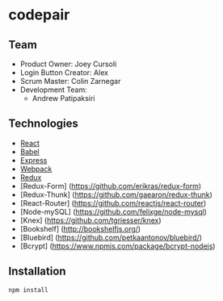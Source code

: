 # codepair

## Team
* Product Owner: Joey Cursoli
* Login Button Creator: Alex
* Scrum Master: Colin Zarnegar
* Development Team:
	* Andrew Patipaksiri


## Technologies
* [React](https://github.com/facebook/react)
* [Babel](http://babeljs.io)
* [Express](http://expressjs.com)
* [Webpack](http://webpack.github.io)
* [Redux](https://github.com/rackt/redux)
* [Redux-Form] (https://github.com/erikras/redux-form)
* [Redux-Thunk] (https://github.com/gaearon/redux-thunk)
* [React-Router] (https://github.com/reactjs/react-router)
* [Node-mySQL] (https://github.com/felixge/node-mysql)
* [Knex] (https://github.com/tgriesser/knex)
* [Bookshelf] (http://bookshelfjs.org/)
* [Bluebird] (https://github.com/petkaantonov/bluebird/)
* [Bcrypt] (https://www.npmjs.com/package/bcrypt-nodejs)


## Installation
```
npm install
```